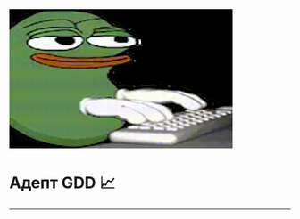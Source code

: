 <div>
  <img src="https://github.com/moonglaive64/moonglaive64/blob/main/sticker.gif" width="400px" height="250px">
  <h1>Адепт GDD 📈</h1>
  <hr>
</div>
